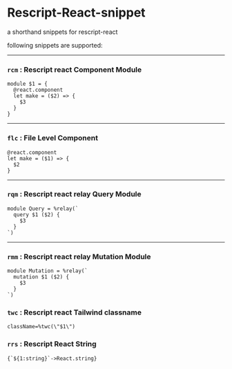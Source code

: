 # Rescript-React-snippet
a shorthand snippets for rescript-react

following snippets are supported: 

---

### `rcm` : Rescript react Component Module

```rescript
module $1 = {
  @react.component
  let make = ($2) => {
    $3
  }
} 
```

---

### `flc` : File Level Component 

```rescript
@react.component
let make = ($1) => {
  $2
}
```

---

### `rqm` : Rescript react relay Query Module

```rescript
module Query = %relay(`
  query $1 ($2) {
    $3
  }
`)
```

---

### `rmm` : Rescript react relay Mutation Module

```rescript
module Mutation = %relay(`
  mutation $1 ($2) {
    $3
  }
`)
```

### `twc` : Rescript react Tailwind classname

```rescript
className=%twc(\"$1\")
```

### `rrs` : Rescript React String

```rescript
{`${1:string}`->React.string}
```